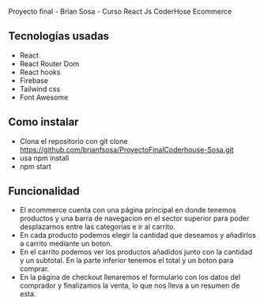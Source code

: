 Proyecto final - Brian Sosa - Curso React Js CoderHose
Ecommerce


## Tecnologías usadas

- React
- React Router Dom
- React hooks
- Firebase
- Tailwind css
- Font Awesome

## Como instalar

- Clona el repositorio con git clone https://github.com/brianfsosa/ProyectoFinalCoderhouse-Sosa.git
- usa npm install
- npm start
  
## Funcionalidad

- El ecommerce cuenta con una página principal en donde tenemos productos y una barra de navegacion en el sector superior para poder desplazarnos entre las categorias e ir al carrito.
- En cada producto podemos elegir la cantidad que deseamos y añadirlos a carrito mediante un boton.
- En el carrito podemos ver los productos añadidos junto con la cantidad y un subtotal. En la parte inferior tenemos el total y un boton para comprar.
- En la página de checkout llenaremos el formulario con los datos del comprador y finalizamos la venta, lo que nos lleva a un resumen de esta.

